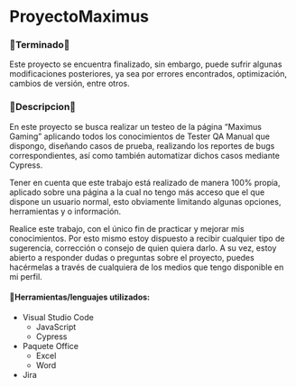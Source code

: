 # ProyectoMaximus

### 🔋Terminado🔋
Este proyecto se encuentra finalizado, sin embargo, puede sufrir algunas modificaciones posteriores, ya sea por errores encontrados, optimización, cambios de versión, entre otros.

### 📰Descripcion📰
En este proyecto se busca realizar un testeo de la página “Maximus Gaming” aplicando todos los conocimientos de Tester QA Manual que dispongo, diseñando casos de prueba, realizando los reportes de bugs correspondientes, así como también automatizar dichos casos mediante Cypress.

Tener en cuenta que este trabajo está realizado de manera 100% propia, aplicado sobre una página a la cual no tengo más acceso que el que dispone un usuario normal, esto obviamente limitando algunas opciones, herramientas y o información.

Realice este trabajo, con el único fin de practicar y mejorar mis conocimientos. Por esto mismo estoy dispuesto a recibir cualquier tipo de sugerencia, corrección o consejo de quien quiera darlo. A su vez, estoy abierto a responder dudas o preguntas sobre el proyecto, puedes hacérmelas a través de cualquiera de los medios que tengo disponible en mi perfil.

#### 🔧Herramientas/lenguajes utilizados:

- Visual Studio Code
	- JavaScript
	- Cypress
- Paquete Office
	- Excel
	- Word
- Jira

